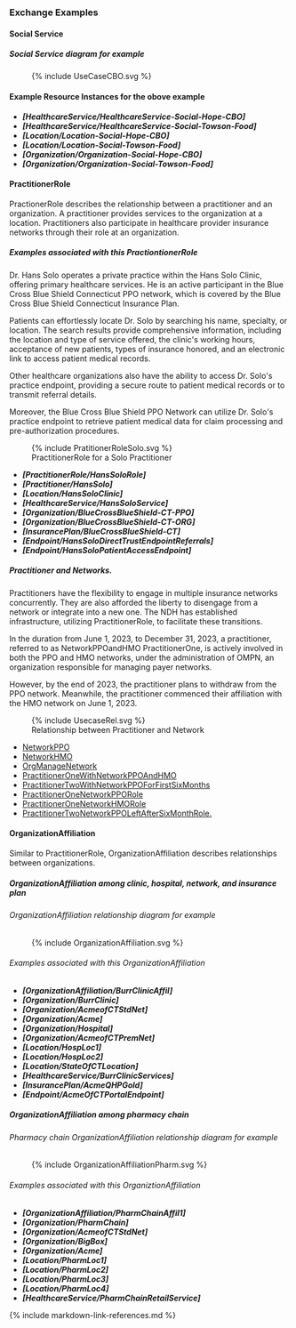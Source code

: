 ### Exchange Examples

#### Social Service


##### Social Service diagram for example
<figure>
    {% include UseCaseCBO.svg %}
    <figcaption></figcaption>
</figure>

#### Example Resource Instances for the obove example
* ***[HealthcareService/HealthcareService-Social-Hope-CBO]***
* ***[HealthcareService/HealthcareService-Social-Towson-Food]***
* ***[Location/Location-Social-Hope-CBO]***
* ***[Location/Location-Social-Towson-Food]***
* ***[Organization/Organization-Social-Hope-CBO]***
* ***[Organization/Organization-Social-Towson-Food]***

#### PractitionerRole
PractionerRole describes the relationship between a practitioner and an organization. A practitioner provides services to the organization at a location. Practitioners also participate in healthcare provider insurance networks through their role at an organization.

##### Examples associated with this PractiontionerRole
Dr. Hans Solo operates a private practice within the Hans Solo Clinic, offering primary healthcare services. He is an active participant in the Blue Cross Blue Shield Connecticut PPO network, which is covered by the Blue Cross Blue Shield Connecticut Insurance Plan. 

Patients can effortlessly locate Dr. Solo by searching his name, specialty, or location. The search results provide comprehensive information, including the location and type of service offered, the clinic's working hours, acceptance of new patients, types of insurance honored, and an electronic link to access patient medical records. 

Other healthcare organizations also have the ability to access Dr. Solo's practice endpoint, providing a secure route to patient medical records or to transmit referral details. 

Moreover, the Blue Cross Blue Shield PPO Network can utilize Dr. Solo's practice endpoint to retrieve patient medical data for claim processing and pre-authorization procedures.

<figure>
    {% include PratitionerRoleSolo.svg %}
    <figcaption>PractitionerRole for a Solo Practitioner</figcaption>
</figure>
  
* ***[PractitionerRole/HansSoloRole]***
* ***[Practitioner/HansSolo]***
* ***[Location/HansSoloClinic]***
* ***[HealthcareService/HansSoloService]***
* ***[Organization/BlueCrossBlueShield-CT-PPO]***
* ***[Organization/BlueCrossBlueShield-CT-ORG]***
* ***[InsurancePlan/BlueCrossBlueShield-CT]***
* ***[Endpoint/HansSoloDirectTrustEndpointReferrals]***
* ***[Endpoint/HansSoloPatientAccessEndpoint]***

##### Practitioner and Networks.
Practitioners have the flexibility to engage in multiple insurance networks concurrently. They are also afforded the liberty to disengage from a network or integrate into a new one. The NDH has established infrastructure, utilizing PractitionerRole, to facilitate these transitions.

In the duration from June 1, 2023, to December 31, 2023, a practitioner, referred to as NetworkPPOandHMO PractitionerOne, is actively involved in both the PPO and HMO networks, under the administration of OMPN, an organization responsible for managing payer networks.

However, by the end of 2023, the practitioner plans to withdraw from the PPO network. Meanwhile, the practitioner commenced their affiliation with the HMO network on June 1, 2023.


<figure>
    {% include UsecaseRel.svg %}
    <figcaption>Relationship between Practitioner and Network </figcaption>
</figure>  

- [NetworkPPO](Organization-NetworkPPO.html)
- [NetworkHMO](Organization-NetworkHMO.html)
- [OrgManageNetwork](Organization-OrgManageNetwork.html)
- [PractitionerOneWithNetworkPPOAndHMO](Practitioner-PractitionerOneWithNetworkPPOAndHMO.html)
- [PractitionerTwoWithNetworkPPOForFirstSixMonths](Practitioner-PractitionerTwoWithNetworkPPOLeftAfterSixMonths.html)
- [PractitionerOneNetworkPPORole](PractitionerRole-PractitionerOneNetworkPPORole.html)
- [PractitionerOneNetworkHMORole](PractitionerRole-PractitionerOneNetworkHMORole.html)
- [PractitionerTwoNetworkPPOLeftAfterSixMonthRole.](PractitionerRole-PractitionerTwoNetworkPPOLeftAfterSixMonthRole.html)

#### OrganizationAffiliation
Similar to PractitionerRole, OrganizationAffiliation describes relationships between organizations.

##### OrganizationAffiliation among clinic, hospital, network, and insurance plan

###### OrganizationAffiliation relationship diagram for example
<figure>
    {% include OrganizationAffiliation.svg %}
    <figcaption></figcaption>
</figure>

###### Examples associated with this OrganizationAffiliation
* ***[OrganizationAffiliation/BurrClinicAffil]***
* ***[Organization/BurrClinic]***
* ***[Organization/AcmeofCTStdNet]***
* ***[Organization/Acme]***
* ***[Organization/Hospital]***
* ***[Organization/AcmeofCTPremNet]***
* ***[Location/HospLoc1]***
* ***[Location/HospLoc2]***
* ***[Location/StateOfCTLocation]***
* ***[HealthcareService/BurrClinicServices]***
* ***[InsurancePlan/AcmeQHPGold]***
* ***[Endpoint/AcmeOfCTPortalEndpoint]***


##### OrganizationAffiliation among pharmacy chain

###### Pharmacy chain OrganizationAffiliation relationship diagram for example
<figure>
    {% include OrganizationAffiliationPharm.svg %}
    <figcaption></figcaption>
</figure>

###### Examples associated with this OrganiztionAffiliation
* ***[OrganizationAffiliation/PharmChainAffil1]***
* ***[Organization/PharmChain]***
* ***[Organization/AcmeofCTStdNet]***
* ***[Organization/BigBox]***
* ***[Organization/Acme]***
* ***[Location/PharmLoc1]***
* ***[Location/PharmLoc2]***
* ***[Location/PharmLoc3]***
* ***[Location/PharmLoc4]***
* ***[HealthcareService/PharmChainRetailService]***

{% include markdown-link-references.md %}